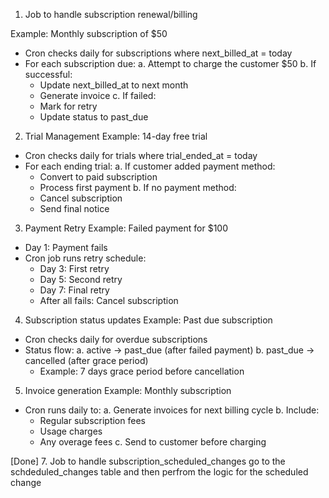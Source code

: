 1. Job to handle subscription renewal/billing

Example: Monthly subscription of $50
- Cron checks daily for subscriptions where next_billed_at = today
- For each subscription due:
  a. Attempt to charge the customer $50
  b. If successful: 
     - Update next_billed_at to next month
     - Generate invoice
  c. If failed:
     - Mark for retry
     - Update status to past_due



2. Trial Management
Example: 14-day free trial
- Cron checks daily for trials where trial_ended_at = today
- For each ending trial:
  a. If customer added payment method:
     - Convert to paid subscription
     - Process first payment
  b. If no payment method:
     - Cancel subscription
     - Send final notice


3. Payment Retry
Example: Failed payment for $100
- Day 1: Payment fails
- Cron job runs retry schedule:
  - Day 3: First retry
  - Day 5: Second retry
  - Day 7: Final retry
  - After all fails: Cancel subscription

4. Subscription status updates
Example: Past due subscription
- Cron checks daily for overdue subscriptions
- Status flow:
  a. active → past_due (after failed payment)
  b. past_due → cancelled (after grace period)
  - Example: 7 days grace period before cancellation


5. Invoice generation
Example: Monthly subscription
- Cron runs daily to:
  a. Generate invoices for next billing cycle
  b. Include:
     - Regular subscription fees
     - Usage charges
     - Any overage fees
  c. Send to customer before charging

[Done] 7. Job to handle subscription_scheduled_changes
go to the schdeduled_changes table and then perfrom the logic for the scheduled change